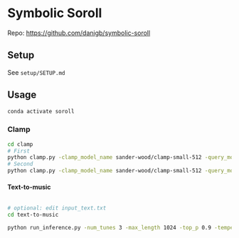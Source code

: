 # Symbolic Soroll

Repo: https://github.com/danigb/symbolic-soroll

## Setup

See `setup/SETUP.md`

## Usage

```bash
conda activate soroll
```

### Clamp

```bash
cd clamp
# First
python clamp.py -clamp_model_name sander-wood/clamp-small-512 -query_modal music -key_modal text -top_n 100
# Second
python clamp.py -clamp_model_name sander-wood/clamp-small-512 -query_modal text -key_modal music -top_n 100
```

#### Text-to-music

```bash

# optional: edit input_text.txt
cd text-to-music

python run_inference.py -num_tunes 3 -max_length 1024 -top_p 0.9 -temperature 1.0 -seed 0
```
